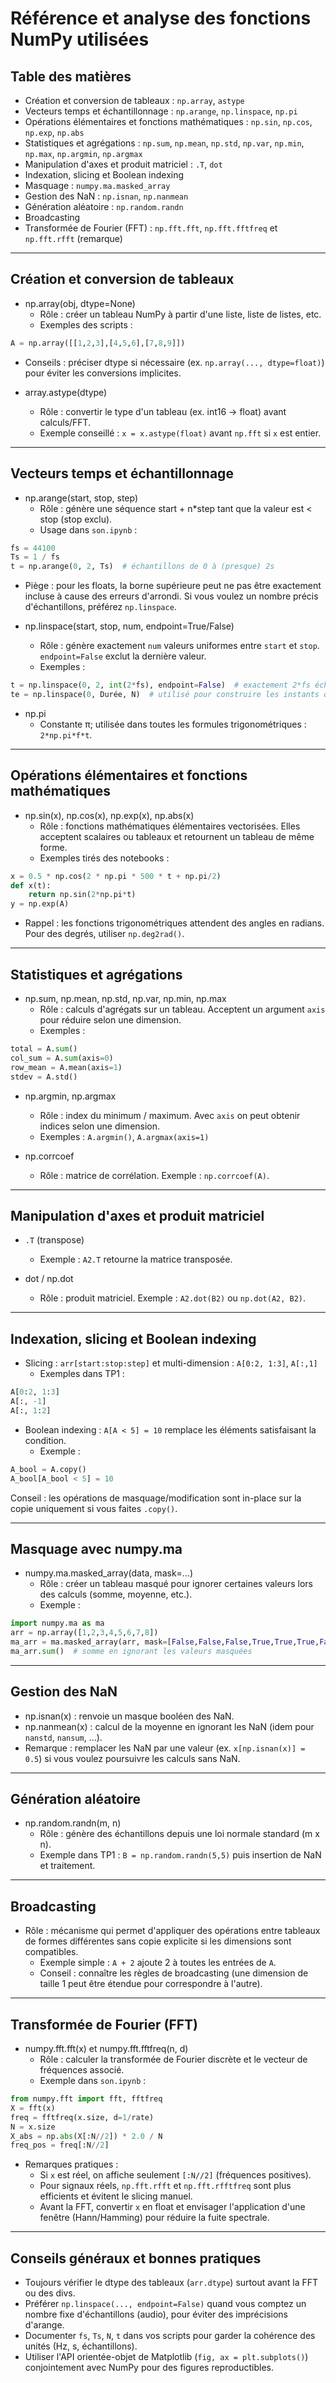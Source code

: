 # Référence et analyse des fonctions NumPy utilisées

## Table des matières

- Création et conversion de tableaux : `np.array`, `astype`
- Vecteurs temps et échantillonnage : `np.arange`, `np.linspace`, `np.pi`
- Opérations élémentaires et fonctions mathématiques : `np.sin`, `np.cos`, `np.exp`, `np.abs`
- Statistiques et agrégations : `np.sum`, `np.mean`, `np.std`, `np.var`, `np.min`, `np.max`, `np.argmin`, `np.argmax`
- Manipulation d'axes et produit matriciel : `.T`, `dot`
- Indexation, slicing et Boolean indexing
- Masquage : `numpy.ma.masked_array`
- Gestion des NaN : `np.isnan`, `np.nanmean`
- Génération aléatoire : `np.random.randn`
- Broadcasting
- Transformée de Fourier (FFT) : `np.fft.fft`, `np.fft.fftfreq` et `np.fft.rfft` (remarque)

---

## Création et conversion de tableaux

- np.array(obj, dtype=None)
  - Rôle : créer un tableau NumPy à partir d'une liste, liste de listes, etc.
  - Exemples des scripts :

```python
A = np.array([[1,2,3],[4,5,6],[7,8,9]])
```

- Conseils : préciser dtype si nécessaire (ex. `np.array(..., dtype=float)`) pour éviter les conversions implicites.

- array.astype(dtype)
  - Rôle : convertir le type d'un tableau (ex. int16 -> float) avant calculs/FFT.
  - Exemple conseillé : `x = x.astype(float)` avant `np.fft` si `x` est entier.

---

## Vecteurs temps et échantillonnage

- np.arange(start, stop, step)
  - Rôle : génère une séquence start + n\*step tant que la valeur est < stop (stop exclu).
  - Usage dans `son.ipynb` :

```python
fs = 44100
Ts = 1 / fs
t = np.arange(0, 2, Ts)  # échantillons de 0 à (presque) 2s
```

- Piège : pour les floats, la borne supérieure peut ne pas être exactement incluse à cause des erreurs d'arrondi. Si vous voulez un nombre précis d'échantillons, préférez `np.linspace`.

- np.linspace(start, stop, num, endpoint=True/False)
  - Rôle : génère exactement `num` valeurs uniformes entre `start` et `stop`. `endpoint=False` exclut la dernière valeur.
  - Exemples :

```python
t = np.linspace(0, 2, int(2*fs), endpoint=False)  # exactement 2*fs échantillons
te = np.linspace(0, Durée, N)  # utilisé pour construire les instants d'échantillonnage
```

- np.pi
  - Constante π; utilisée dans toutes les formules trigonométriques : `2*np.pi*f*t`.

---

## Opérations élémentaires et fonctions mathématiques

- np.sin(x), np.cos(x), np.exp(x), np.abs(x)
  - Rôle : fonctions mathématiques élémentaires vectorisées. Elles acceptent scalaires ou tableaux et retournent un tableau de même forme.
  - Exemples tirés des notebooks :

```python
x = 0.5 * np.cos(2 * np.pi * 500 * t + np.pi/2)
def x(t):
    return np.sin(2*np.pi*t)
y = np.exp(A)
```

- Rappel : les fonctions trigonométriques attendent des angles en radians. Pour des degrés, utiliser `np.deg2rad()`.

---

## Statistiques et agrégations

- np.sum, np.mean, np.std, np.var, np.min, np.max
  - Rôle : calculs d'agrégats sur un tableau. Acceptent un argument `axis` pour réduire selon une dimension.
  - Exemples :

```python
total = A.sum()
col_sum = A.sum(axis=0)
row_mean = A.mean(axis=1)
stdev = A.std()
```

- np.argmin, np.argmax

  - Rôle : index du minimum / maximum. Avec `axis` on peut obtenir indices selon une dimension.
  - Exemples : `A.argmin()`, `A.argmax(axis=1)`

- np.corrcoef
  - Rôle : matrice de corrélation. Exemple : `np.corrcoef(A)`.

---

## Manipulation d'axes et produit matriciel

- `.T` (transpose)

  - Exemple : `A2.T` retourne la matrice transposée.

- dot / np.dot
  - Rôle : produit matriciel. Exemple : `A2.dot(B2)` ou `np.dot(A2, B2)`.

---

## Indexation, slicing et Boolean indexing

- Slicing : `arr[start:stop:step]` et multi-dimension : `A[0:2, 1:3]`, `A[:,1]`
  - Exemples dans TP1 :

```python
A[0:2, 1:3]
A[:, -1]
A[:, 1:2]
```

- Boolean indexing : `A[A < 5] = 10` remplace les éléments satisfaisant la condition.
  - Exemple :

```python
A_bool = A.copy()
A_bool[A_bool < 5] = 10
```

Conseil : les opérations de masquage/modification sont in-place sur la copie uniquement si vous faites `.copy()`.

---

## Masquage avec numpy.ma

- numpy.ma.masked_array(data, mask=...)
  - Rôle : créer un tableau masqué pour ignorer certaines valeurs lors des calculs (somme, moyenne, etc.).
  - Exemple :

```python
import numpy.ma as ma
arr = np.array([1,2,3,4,5,6,7,8])
ma_arr = ma.masked_array(arr, mask=[False,False,False,True,True,True,False,False])
ma_arr.sum()  # somme en ignorant les valeurs masquées
```

---

## Gestion des NaN

- np.isnan(x) : renvoie un masque booléen des NaN.
- np.nanmean(x) : calcul de la moyenne en ignorant les NaN (idem pour `nanstd`, `nansum`, ...).
- Remarque : remplacer les NaN par une valeur (ex. `x[np.isnan(x)] = 0.5`) si vous voulez poursuivre les calculs sans NaN.

---

## Génération aléatoire

- np.random.randn(m, n)
  - Rôle : génère des échantillons depuis une loi normale standard (m x n).
  - Exemple dans TP1 : `B = np.random.randn(5,5)` puis insertion de NaN et traitement.

---

## Broadcasting

- Rôle : mécanisme qui permet d'appliquer des opérations entre tableaux de formes différentes sans copie explicite si les dimensions sont compatibles.
  - Exemple simple : `A + 2` ajoute 2 à toutes les entrées de `A`.
  - Conseil : connaître les règles de broadcasting (une dimension de taille 1 peut être étendue pour correspondre à l'autre).

---

## Transformée de Fourier (FFT)

- numpy.fft.fft(x) et numpy.fft.fftfreq(n, d)
  - Rôle : calculer la transformée de Fourier discrète et le vecteur de fréquences associé.
  - Exemple dans `son.ipynb` :

```python
from numpy.fft import fft, fftfreq
X = fft(x)
freq = fftfreq(x.size, d=1/rate)
N = x.size
X_abs = np.abs(X[:N//2]) * 2.0 / N
freq_pos = freq[:N//2]
```

- Remarques pratiques :
  - Si `x` est réel, on affiche seulement `[:N//2]` (fréquences positives).
  - Pour signaux réels, `np.fft.rfft` et `np.fft.rfftfreq` sont plus efficients et évitent le slicing manuel.
  - Avant la FFT, convertir `x` en float et envisager l'application d'une fenêtre (Hann/Hamming) pour réduire la fuite spectrale.

---

## Conseils généraux et bonnes pratiques

- Toujours vérifier le dtype des tableaux (`arr.dtype`) surtout avant la FFT ou des divs.
- Préférer `np.linspace(..., endpoint=False)` quand vous comptez un nombre fixe d'échantillons (audio), pour éviter des imprécisions d'arange.
- Documenter `fs`, `Ts`, `N`, `t` dans vos scripts pour garder la cohérence des unités (Hz, s, échantillons).
- Utiliser l'API orientée-objet de Matplotlib (`fig, ax = plt.subplots()`) conjointement avec NumPy pour des figures reproductibles.
